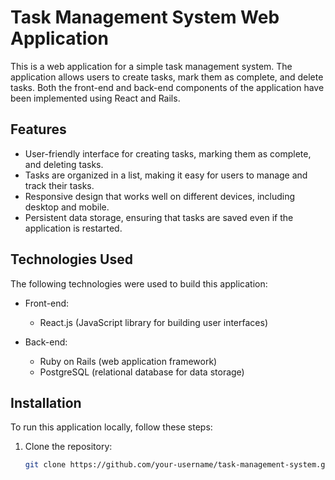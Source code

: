 # Task Management System Web Application

This is a web application for a simple task management system. The application allows users to create tasks, mark them as complete, and delete tasks. Both the front-end and back-end components of the application have been implemented using React and Rails.

## Features

- User-friendly interface for creating tasks, marking them as complete, and deleting tasks.
- Tasks are organized in a list, making it easy for users to manage and track their tasks.
- Responsive design that works well on different devices, including desktop and mobile.
- Persistent data storage, ensuring that tasks are saved even if the application is restarted.

## Technologies Used

The following technologies were used to build this application:

- Front-end:
  - React.js (JavaScript library for building user interfaces)

- Back-end:
  - Ruby on Rails (web application framework)
  - PostgreSQL (relational database for data storage)

## Installation

To run this application locally, follow these steps:

1. Clone the repository:

   ```bash
   git clone https://github.com/your-username/task-management-system.git
